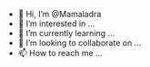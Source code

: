 - 👋 Hi, I’m @Mamaladra
- 👀 I’m interested in ...
- 🌱 I’m currently learning ...
- 💞️ I’m looking to collaborate on ...
- 📫 How to reach me ...

<!---
Mamaladra/Mamaladra is a ✨ special ✨ repository because its `README.md` (this file) appears on your GitHub profile.
You can click the Preview link to take a look at your changes.
--->
